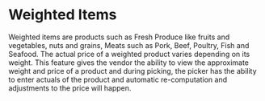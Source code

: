 # Weighted Items

Weighted items are products such as Fresh Produce like fruits and vegetables, nuts and grains, Meats such as Pork, Beef, Poultry, Fish and Seafood. The actual price of a weighted product varies depending on its weight. This feature gives the vendor the ability to view the approximate weight and price of a product and during picking, the picker has the ability to enter actuals of the product and automatic re-computation and adjustments to the price will happen.
